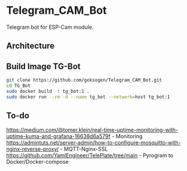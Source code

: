# Telegram_CAM_Bot

Telegram bot for ESP-Cam module. 

## Architecture


## Build Image TG-Bot
```BASH
git clone https://github.com/geksogen/Telegram_CAM_Bot.git
cd TG_Bot
sudo docker build -t tg_bot:1 .
sudo docker run --rm -d --name tg_bot --network=host tg_bot:1
```

## To-do
https://medium.com/@tomer.klein/real-time-uptime-monitoring-with-uptime-kuma-and-grafana-16638d6a579f - Monitoring
https://admintuts.net/server-admin/how-to-configure-mosquitto-with-nginx-reverse-proxy/ - MQTT-Nginx-SSL
https://github.com/YamlEngineer/TelePlate/tree/main - Pyrogram to Docker/Docker-compose
